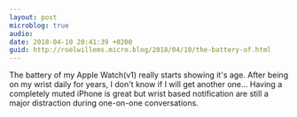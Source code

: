 ```yaml
---
layout: post
microblog: true
audio: 
date: 2018-04-10 20:41:39 +0200
guid: http://roelwillems.micro.blog/2018/04/10/the-battery-of.html
---
```

The battery of my Apple Watch(v1) really starts showing it's age. After being on my wrist daily for years, I don't know if I will get another one… Having a completely muted iPhone is great but wrist based notification are still a major distraction during one-on-one conversations.
